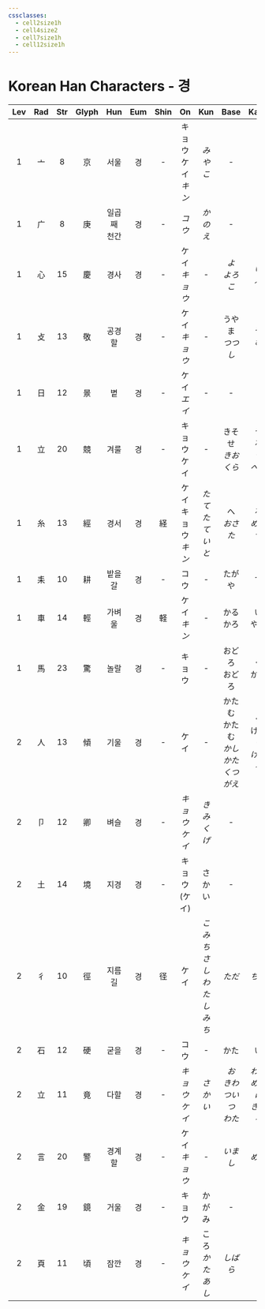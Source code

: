 ```yaml
---
cssclasses:
  - cell2size1h
  - cell4size2
  - cell7size1h
  - cell12size1h
---
```


# Korean Han Characters - 경

| Lev | Rad | Str | Glyph |  Hun   | Eum | Shin |        On         |         Kun          |               Base               |            Kana            | Simp | Man  |   Can   |
| :-: | :-: | :-: | :---: | :----: | :-: | :--: | :---------------: | :------------------: | :------------------------------: | :------------------------: | :--: | :--: | :-----: |
|  1  |  亠  |  8  |   京   |   서울   |  경  |  -   | キョウ<br>ケイ<br>*キン* |        *みやこ*         |                -                 |             -              |  -   | jīng |  ging1  |
|  1  |  广  |  8  |   庚   | 일곱째 천간 |  경  |  -   |       *コウ*        |        *かのえ*         |                -                 |             -              |  -   | gēng |  gang1  |
|  1  |  心  | 15  |   慶   |   경사   |  경  |  -   |    ケイ<br>*キョウ*    |          -           |            *よ<br>よろこ*            |          *い<br>ぶ*          |  庆   | qìng |  hing3  |
|  1  |  攴  | 13  |   敬   |  공경할   |  경  |  -   |    ケイ<br>*キョウ*    |          -           |           うやま<br>*つつし*           |          う<br>*む*          |  -   | jìng |  ging3  |
|  1  |  日  | 12  |   景   |   볕    |  경  |  -   |    ケイ<br>*エイ*     |          -           |                -                 |             -              |  -   | jǐng |  ging2  |
|  1  |  立  | 20  |   競   |   겨룰   |  경  |  -   |     キョウ<br>ケイ     |          -           |      きそ<br>せ<br>*きお<br>くら*       |    う<br>る<br>*う<br>べる*     |  竞   | jìng |  ging6  |
|  1  |  糸  | 13  |   經   |   경서   |  경  |  経   | ケイ<br>キョウ<br>*キン* |    *たて*<br>*たていと*    |         へ<br>*おさ*<br>*た*         |      る<br>*める*<br>*つ*      |  经   | jīng |  ging1  |
|  1  |  耒  | 10  |   耕   |  밭을 갈  |  경  |  -   |        コウ         |          -           |               たがや                |             す              |  -   | gēng | gaang1  |
|  1  |  車  | 14  |   輕   |  가벼울   |  경  |  軽   |    ケイ<br>*キン*     |          -           |             かる<br>かろ             |          い<br>やか           |  轻   | qīng |  hing1  |
|  1  |  馬  | 23  |   驚   |   놀랄   |  경  |  -   |        キョウ        |          -           |            おどろ<br>おどろ            |          く<br>かす           |  惊   | jīng |  ging1  |
|  2  |  人  | 13  |   傾   |   기울   |  경  |  -   |        ケイ         |          -           | かたむ<br>かたむ<br>*かし<br>かた<br>くつがえ* | く<br>ける<br>*ぐ<br>げる<br>る*  |  倾   | qīng |  king1  |
|  2  |  卩  | 12  |   卿   |   벼슬   |  경  |  -   |    *キョウ<br>ケイ*    |      *きみ<br>くげ*      |                -                 |             -              |  -   | qīng |  hing1  |
|  2  |  土  | 14  |   境   |   지경   |  경  |  -   |    キョウ<br>(ケイ)    |         さかい          |                -                 |             -              |  -   | jìng |  ging2  |
|  2  |  彳  | 10  |   徑   |  지름길   |  경  |  径   |        ケイ         | *こみち<br>さしわたし<br>みち* |               *ただ*               |            *ちに*            |  径   | jìng |  ging3  |
|  2  |  石  | 12  |   硬   |   굳을   |  경  |  -   |        コウ         |          -           |                かた                |             い              |  -   | yìng | ngaang6 |
|  2  |  立  | 11  |   竟   |   다할   |  경  |  -   |    *キョウ<br>ケイ*    |        *さかい*         |    *お<br>きわ<br>つい<br>つ<br>わた*    | *わる<br>める<br>に<br>きる<br>る* |  -   | jìng |  ging2  |
|  2  |  言  | 20  |   警   |  경계할   |  경  |  -   |    ケイ<br>*キョウ*    |          -           |              *いまし*               |            *める*            |  -   | jǐng |  ging2  |
|  2  |  金  | 19  |   鏡   |   거울   |  경  |  -   |        キョウ        |         かがみ          |                -                 |             -              |  镜   | jìng |  geng3  |
|  2  |  頁  | 11  |   頃   |   잠깐   |  경  |  -   |    *キョウ<br>ケイ*    |     ころ<br>*かたあし*     |              *しばら*               |            *く*             |  顷   | qǐng |  king2  |
